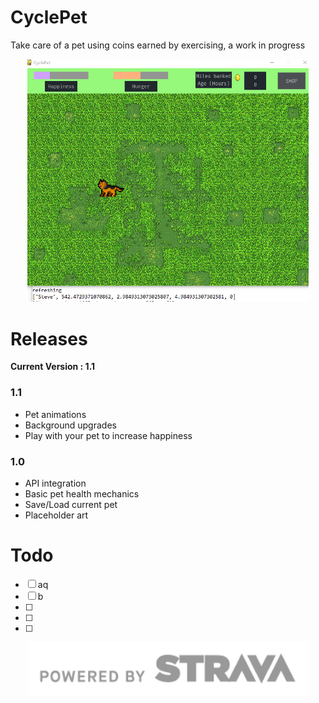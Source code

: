 # CyclePet
Take care of a pet using coins earned by exercising, a work in progress 
<p align="center">
  <img src="images/Capture.PNG" width="450" title="early screenshot">
</p>

# Releases
<b> Current Version : 1.1 </b>
  
 
### 1.1

  - Pet animations
  - Background upgrades
  - Play with your pet to increase happiness
  
  
### 1.0
  - API integration
  - Basic pet health mechanics
  - Save/Load current pet
  - Placeholder art
  
  
  
  
  
 # Todo
 - [ ] aq 
 - [ ] b
 - [ ]
 - [ ]
 - [ ]


 
<p align="center">
  <img src="images/api_logo_pwrdBy_strava_horiz_gray.png" width="450" title="api credit">
</p>

